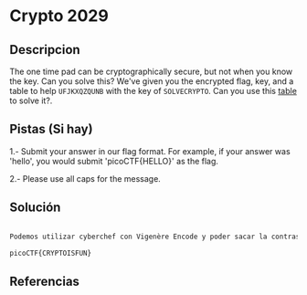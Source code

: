 # Crypto 2029

## Descripcion

The one time pad can be cryptographically secure, but not when you know the key. Can you solve this? We've given you the encrypted flag, key, and a table to help `UFJKXQZQUNB` with the key of `SOLVECRYPTO`. Can you use this [table](https://jupiter.challenges.picoctf.org/static/1fd21547c154c678d2dab145c29f1d79/table.txt) to solve it?.

## Pistas (Si hay)

1.- Submit your answer in our flag format. For example, if your answer was 'hello', you would submit 'picoCTF{HELLO}' as the flag.

2.- Please use all caps for the message.

## Solución

``` Bash

Podemos utilizar cyberchef con Vigenère Encode y poder sacar la contraseña o utilizar la tabla para sacar la llave, la cual es:

picoCTF{CRYPTOISFUN}

```

## Referencias